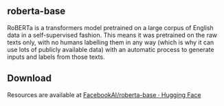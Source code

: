 ## roberta-base

RoBERTa is a transformers model pretrained on a large corpus of English data in a self-supervised fashion. This means it was pretrained on the raw texts only, with no humans labelling them in any way (which is why it can use lots of publicly available data) with an automatic process to generate inputs and labels from those texts.

## Download

Resources are available at [FacebookAI/roberta-base · Hugging Face](https://huggingface.co/FacebookAI/roberta-base)

